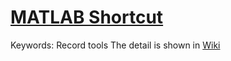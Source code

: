 # [MATLAB Shortcut](https://github.com/LLiang-Li/MATLAB_SHORTKEY/wiki)
Keywords: Record tools
The detail is shown in [Wiki](https://github.com/LLiang-Li/MATLAB_SHORTKEY/wiki)

